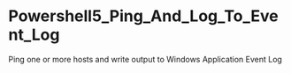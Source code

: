 # Powershell5_Ping_And_Log_To_Event_Log
Ping one or more hosts and write output to Windows Application Event Log
